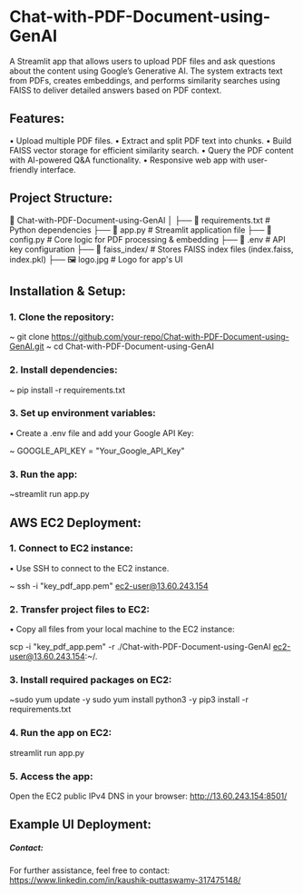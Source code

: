 # Chat-with-PDF-Document-using-GenAI

A Streamlit app that allows users to upload PDF files and ask questions about the content using Google’s Generative AI. The system extracts text from PDFs, creates embeddings, and performs similarity searches using FAISS to deliver detailed answers based on PDF context.

## Features:
• Upload multiple PDF files.
• Extract and split PDF text into chunks.
• Build FAISS vector storage for efficient similarity search.
• Query the PDF content with AI-powered Q&A functionality.
• Responsive web app with user-friendly interface.

## Project Structure:
📂 Chat-with-PDF-Document-using-GenAI
│
├── 📄 requirements.txt       # Python dependencies
├── 📄 app.py                 # Streamlit application file
├── 📄 config.py              # Core logic for PDF processing & embedding
├── 📄 .env                   # API key configuration
├── 📂 faiss_index/           # Stores FAISS index files (index.faiss, index.pkl)
├── 🖼 logo.jpg               # Logo for app's UI

## Installation & Setup:
### 1. Clone the repository:
~ git clone https://github.com/your-repo/Chat-with-PDF-Document-using-GenAI.git
~ cd Chat-with-PDF-Document-using-GenAI

### 2. Install dependencies:
~ pip install -r requirements.txt

### 3. Set up environment variables:

• Create a .env file and add your Google API Key:

~ GOOGLE_API_KEY = "Your_Google_API_Key"

### 3. Run the app:

~streamlit run app.py

## AWS EC2 Deployment:
### 1. Connect to EC2 instance:

• Use SSH to connect to the EC2 instance.

~ ssh -i "key_pdf_app.pem" ec2-user@13.60.243.154

### 2. Transfer project files to EC2:

• Copy all files from your local machine to the EC2 instance:

scp -i "key_pdf_app.pem" -r ./Chat-with-PDF-Document-using-GenAI ec2-user@13.60.243.154:~/.

### 3. Install required packages on EC2:
~sudo yum update -y
sudo yum install python3 -y
pip3 install -r requirements.txt

### 4. Run the app on EC2:

streamlit run app.py 

### 5. Access the app:

Open the EC2 public IPv4 DNS in your browser: http://13.60.243.154:8501/

## Example UI Deployment:



##### Contact:
For further assistance, feel free to contact: https://www.linkedin.com/in/kaushik-puttaswamy-317475148/






